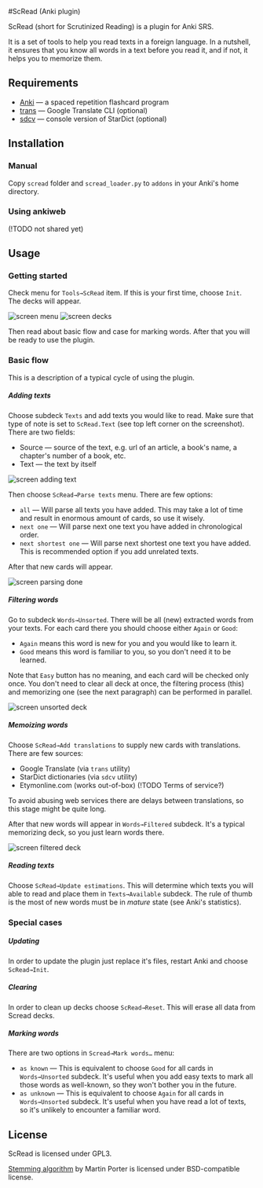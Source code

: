 #ScRead (Anki plugin)

ScRead (short for Scrutinized Reading) is a plugin for Anki SRS.

It is a set of tools to help you read texts in a foreign language. 
In a nutshell, it ensures that you know all words in a text before
you read it, and if not, it helps you to memorize them.

## Requirements

* [Anki](http://ankisrs.net/) — a spaced repetition flashcard program
* [trans](http://www.soimort.org/translate-shell/) — Google Translate
  CLI (optional)
* [sdcv](http://sdcv.sourceforge.net/) — console version of StarDict
  (optional)


## Installation

### Manual
Copy `scread` folder and `scread_loader.py` to `addons` in your Anki's
home directory.

### Using ankiweb
(!TODO not shared yet)


## Usage 

### Getting started
Check menu for `Tools→ScRead` item. If this is your first time,
choose `Init`. The decks will appear.

![screen menu](./static/screen-menu.png)
![screen decks](./static/screen-decks.png)

Then read about basic flow and case for marking words. After that you
will be ready to use the plugin.

### Basic flow
This is a description of a typical cycle of using the plugin.

##### Adding texts
Choose subdeck `Texts` and add texts you would like to read. Make sure
that type of note is set to `ScRead.Text` (see top left corner on the
screenshot). There are two fields:

* Source — source of the text, e.g. url of an article, a book's name,
  a chapter's number of a book, etc.
* Text — the text by itself
  
![screen adding text](./static/screen-adding-text.png)

Then choose `ScRead→Parse texts` menu. There are few options:

* `all` — Will parse all texts you have added. This may take a lot of
  time and result in enormous amount of cards, so use it wisely.
* `next one` — Will parse next one text you have added in chronological
  order.
* `next shortest one` — Will parse next shortest one text you have
  added. This is recommended option if you add unrelated texts.

After that new cards will appear.

![screen parsing done](./static/screen-parsing-done.png)

##### Filtering words
Go to subdeck `Words→Unsorted`. There will be all (new) extracted
words from your texts. For each card there you should choose either
`Again` or `Good`:

* `Again` means this word is new for you and you would like to learn it.
* `Good` means this word is familiar to you, so you don't need it to be learned.

Note that `Easy` button has no meaning, and each card will be checked only once.
You don't need to clear all deck at once, the filtering process (this)
and memorizing one (see the next paragraph) can be performed in parallel.

![screen unsorted deck](./static/screen-unsorted-deck.png)

##### Memoizing words
Choose `ScRead→Add translations` to supply new cards with translations. There are few sources:

* Google Translate (via `trans` utility)
* StarDict dictionaries (via `sdcv` utility)
* Etymonline.com (works out-of-box) (!TODO Terms of service?)

To avoid abusing web services there are delays between translations,
so this stage might be quite long.

After that new words will appear in `Words→Filtered` subdeck. It's a
typical memorizing deck, so you just learn words there.

![screen filtered deck](./static/screen-filtered-deck.png)

##### Reading texts
Choose `ScRead→Update estimations`. This will determine which texts
you will able to read and place them in `Texts→Available`
subdeck. The rule of thumb is the most of new words must be in
*mature* state (see Anki's statistics).

### Special cases
##### Updating
In order to update the plugin just replace it's files, restart Anki
and choose `ScRead→Init`.

##### Clearing
In order to clean up decks choose `ScRead→Reset`. This will erase all data from Scread decks.

##### Marking words
There are two options in `Scread→Mark words…` menu:

* `as known` — This is equivalent to choose `Good` for all cards in
  `Words→Unsorted` subdeck. It's useful when you add easy texts to
  mark all those words as well-known, so they won't bother you in the
  future.
* `as unknown` — This is equivalent to choose `Again` for all cards
  in `Words→Unsorted` subdeck. It's useful when you have read a lot
  of texts, so it's unlikely to encounter a familiar word.

## License
ScRead is licensed under GPL3.

[Stemming algorithm](http://tartarus.org/~martin/PorterStemmer/) by Martin Porter is licensed under BSD-compatible license.

